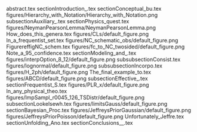 abstract.tex
sectionIntroduction_.tex
sectionConceptual_bu.tex
figures/Hierarchy_with_Notation/Hierarchy_with_Notation.png
subsectionAuxiliary_.tex
sectionPhysics_quest.tex
figures/NeymanPearsonLemma/NeymanPearsonLemma.png
How_does_this_genera.tex
figures/CLs/default_figure.png
In_a_frequentist_set.tex
figures/NC_schematic_obs/default_figure.png
FigurereffigNC_schem.tex
figures/fc_to_NC_twosided/default_figure.png
Note_a_95_confidence.tex
sectionModeling_and_.tex
figures/interpOption_8_12/default_figure.png
subsubsectionConsist.tex
figures/lognormal/default_figure.png
subsubsectionIncorpo.tex
figures/H_2ph/default_figure.png
The_final_example_to.tex
figures/ABCD/default_figure.png
subsectionEffective_.tex
sectionFrequentist_S.tex
figures/PLR_x/default_figure.png
In_any_physical_theo.tex
figures/ImpSampl_r0045_126_TSDistr/default_figure.png
subsectionLookelsewh.tex
figures/limitsGauss/default_figure.png
sectionBayesian_Proc.tex
figures/JeffreysPriorGaussian/default_figure.png
figures/JeffreysPriorPoisson/default_figure.png
Unfortunately_Jeffre.tex
sectionUnfolding_Ano.tex
sectionConclusions__.tex
